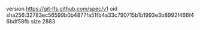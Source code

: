 version https://git-lfs.github.com/spec/v1
oid sha256:32783ec56599b0b4877fa51fb4a33c790715b1b1993e3b8992f466f46bdf58fb
size 2883

